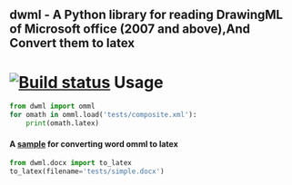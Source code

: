 ## dwml - A Python library for reading DrawingML of Microsoft office (2007 and above),And Convert them to latex
 [![Build status](https://api.travis-ci.org/xiilei/dwml.png?branch=master)](https://travis-ci.org/xiilei/dwml)
 Usage
=======

```python
from dwml import omml
for omath in omml.load('tests/composite.xml'):
    print(omath.latex)
```

#### A [sample](https://github.com/xiilei/dwml/blob/master/tests/docx.py) for converting word omml to latex 

```python
from dwml.docx import to_latex
to_latex(filename='tests/simple.docx')
```
